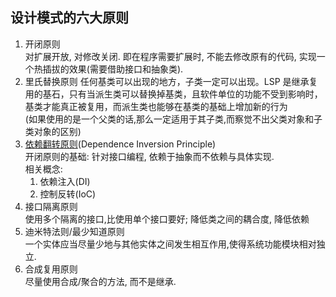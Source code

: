 ## 设计模式的六大原则
1. 开闭原则  
   对扩展开放, 对修改关闭. 即在程序需要扩展时, 不能去修改原有的代码, 实现一个热插拔的效果(需要借助接口和抽象类).
2. 里氏替换原则 
   任何基类可以出现的地方，子类一定可以出现。LSP 是继承复用的基石，只有当派生类可以替换掉基类，且软件单位的功能不受到影响时，基类才能真正被复用，而派生类也能够在基类的基础上增加新的行为  
   (如果使用的是一个父类的话,那么一定适用于其子类,而察觉不出父类对象和子类对象的区别)
3. [依赖翻转原则](./依赖反转原则.md)(Dependence Inversion Principle)  
   开闭原则的基础: 针对接口编程, 依赖于抽象而不依赖与具体实现.  
   相关概念:   
      1. 依赖注入(DI)
      2. 控制反转(IoC)
4. 接口隔离原则  
   使用多个隔离的接口,比使用单个接口要好; 降低类之间的耦合度, 降低依赖
5. 迪米特法则/最少知道原则  
   一个实体应当尽量少地与其他实体之间发生相互作用,使得系统功能模块相对独立.
6. 合成复用原则  
   尽量使用合成/聚合的方法, 而不是继承.